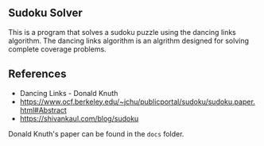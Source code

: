 ## Sudoku Solver

This is a program that solves a sudoku puzzle using the dancing links algorithm. The dancing links algorithm is an algrithm designed for solving complete coverage problems.

## References

- Dancing Links - Donald Knuth
- https://www.ocf.berkeley.edu/~jchu/publicportal/sudoku/sudoku.paper.html#Abstract
- https://shivankaul.com/blog/sudoku

Donald Knuth's paper can be found in the `docs` folder.